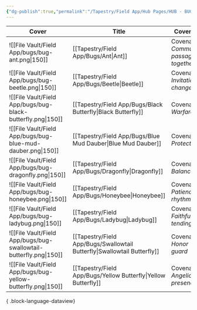 ```yaml
---
{"dg-publish":true,"permalink":"/Tapestry/Field App/Hub Pages/HUB - BUGS/","tags":["hub"],"dgHomeLink":true,"dgEnableSearch":true}
---
```




| Cover                                                             | Title                                                                       | Covenant                                                                                   |
| ----------------------------------------------------------------- | --------------------------------------------------------------------------- | ------------------------------------------------------------------------------------------ |
| ![[File Vault/Field App/bugs/bug-ant.png\|150]]                   | [[Tapestry/Field App/Bugs/Ant\|Ant]]                                     | <span class='cards-icon covenant-label'>Covenant</span> <i>Community, passage together</i> |
| ![[File Vault/Field App/bugs/bug-beetle.png\|150]]                | [[Tapestry/Field App/Bugs/Beetle\|Beetle]]                               | <span class='cards-icon covenant-label'>Covenant</span> <i>Invitation to change</i>        |
| ![[File Vault/Field App/bugs/bug-black-butterfly.png\|150]]       | [[Tapestry/Field App/Bugs/Black Butterfly\|Black Butterfly]]             | <span class='cards-icon covenant-label'>Covenant</span> <i>Warfare</i>                     |
| ![[File Vault/Field App/bugs/bug-blue-mud-dauber.png\|150]]       | [[Tapestry/Field App/Bugs/Blue Mud Dauber\|Blue Mud Dauber]]             | <span class='cards-icon covenant-label'>Covenant</span> <i>Protection</i>                  |
| ![[File Vault/Field App/bugs/bug-dragonfly.png\|150]]             | [[Tapestry/Field App/Bugs/Dragonfly\|Dragonfly]]                         | <span class='cards-icon covenant-label'>Covenant</span> <i>Balance</i>                     |
| ![[File Vault/Field App/bugs/bug-honeybee.png\|150]]              | [[Tapestry/Field App/Bugs/Honeybee\|Honeybee]]                           | <span class='cards-icon covenant-label'>Covenant</span> <i>Patience, rhythm</i>            |
| ![[File Vault/Field App/bugs/bug-ladybug.png\|150]]               | [[Tapestry/Field App/Bugs/Ladybug\|Ladybug]]                             | <span class='cards-icon covenant-label'>Covenant</span> <i>Faithful tending</i>            |
| ![[File Vault/Field App/bugs/bug-swallowtail-butterfly.png\|150]] | [[Tapestry/Field App/Bugs/Swallowtail Butterfly\|Swallowtail Butterfly]] | <span class='cards-icon covenant-label'>Covenant</span> <i>Honor guard</i>                 |
| ![[File Vault/Field App/bugs/bug-yellow-butterfly.png\|150]]      | [[Tapestry/Field App/Bugs/Yellow Butterfly\|Yellow Butterfly]]           | <span class='cards-icon covenant-label'>Covenant</span> <i>Angelic presence</i>            |

{ .block-language-dataview}
